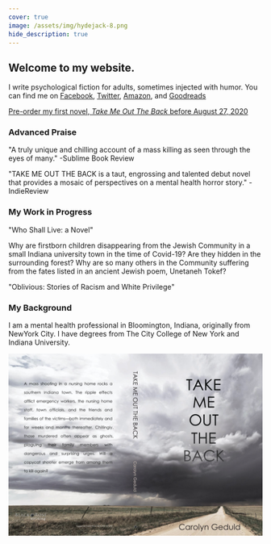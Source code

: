 ```yaml
---
cover: true
image: /assets/img/hydejack-8.png
hide_description: true
---
```

## Welcome to my website. 

I write psychological fiction for adults, sometimes injected with humor. You can find me on [Facebook](https://www.facebook.com/Carolyn-Geduld-Author-112047537150330), [Twitter](https://twitter.com/CarolynGeduld), [Amazon](https://www.amazon.com/author/carolyngeduld), and [Goodreads](https://www.goodreads.com/author/show/100316.Carolyn_Geduld)


[Pre-order my first novel, *Take Me Out The Back* before August 27, 2020](https://www.amazon.com/Take-Out-Back-Carolyn-Geduld/dp/1684335094/ref=sr_1_1?crid=11ADTU82RLW5&dchild=1&keywords=take+me+out+the+back&qid=1596908521&s=books&sprefix=Take+me+out+%2Caps%2C164&sr=1-1)
### Advanced Praise

"A truly unique and chilling account of a mass killing as seen through the eyes of many." -Sublime Book Review

"TAKE ME OUT THE BACK is a taut, engrossing and talented debut novel that provides a mosaic of perspectives on a mental health horror story." -IndieReview
### My Work in Progress

"Who Shall Live: a Novel"

Why are firstborn children disappearing from the Jewish Community in a small Indiana university town in the time of Covid-19? Are they hidden in the surrounding forest? Why are so many others in the Community suffering from the fates listed in an ancient Jewish poem, Unetaneh Tokef?

"Oblivious: Stories of Racism and White Privilege"
### My Background

I am a mental health professional in Bloomington, Indiana, originally from NewYork City. I have degrees from The City College of New York and Indiana University.

![Take Me Out the Back cover](assets/img/takemeoutthebackcover.png)